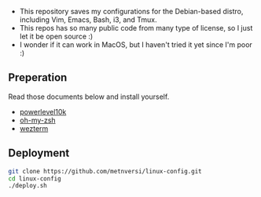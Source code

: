 - This repository saves my configurations for the Debian-based distro, including Vim, Emacs, Bash, i3, and Tmux.
- This repos has so many public code from many type of license, so I just let it be open source :)
- I wonder if it can work in MacOS, but I haven't tried it yet since I'm poor :)

## Preperation
Read those documents below and install yourself.
- [powerlevel10k](https://github.com/romkatv/powerlevel10k.git)
- [oh-my-zsh](https://github.com/ohmyzsh/ohmyzsh.git)
- [wezterm](https://wezfurlong.org/wezterm/installation.html)

## Deployment
```Bash
git clone https://github.com/metnversi/linux-config.git
cd linux-config
./deploy.sh
```

